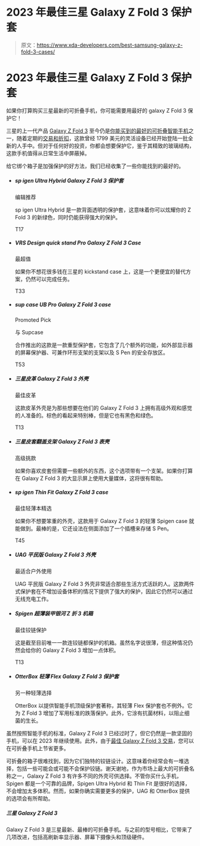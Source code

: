 # 2023 年最佳三星 Galaxy Z Fold 3 保护套

> 原文：<https://www.xda-developers.com/best-samsung-galaxy-z-fold-3-cases/>

# 2023 年最佳三星 Galaxy Z Fold 3 保护套

如果你打算购买三星最新的可折叠手机，你可能需要用最好的 galaxy Z Fold 3 保护它！

三星的上一代产品 [Galaxy Z Fold 3](https://www.xda-developers.com/samsung-galaxy-z-fold-3-review/) 至今仍是[你能买到的最好的可折叠智能手机](https://www.xda-developers.com/best-foldable-phones/#best-value-foldable-phone-samsung-galaxy-z-fold-3)之一，随着定期的[交易和折扣](https://www.xda-developers.com/best-galaxy-z-fold-3-deals/)，这款曾经 1799 美元的灵活设备已经开始登陆一批全新的人手中。但对于任何好的投资，你都会想要保护它，鉴于其精致的玻璃结构，这款手机值得从日常生活中屏蔽掉。

给它绑个箱子是加强保护的好方法，我们已经收集了一些你能找到的最好的。

*   ##### sp igen Ultra Hybrid Galaxy Z Fold 3 保护套

    编辑推荐

    sp igen Ultra Hybrid 是一款背面透明的保护套，这意味着你可以炫耀你的 Z Fold 3 的新绿色，同时仍能获得强大的保护。

    T17
*   ##### VRS Design quick stand Pro Galaxy Z Fold 3 Case

    最超值

    如果你不想花很多钱在三星的 kickstand case 上，这是一个更便宜的替代方案，仍然可以完成任务。

    T33
*   ##### sup case UB Pro Galaxy Z Fold 3 case

    Promoted Pick

    与 Supcase

    合作推出的这款是一款重型保护套，它包含了几个额外的功能，如外部显示器的屏幕保护器、可兼作环形支架的支架以及 S Pen 的安全存放区。

    T53
*   ##### 三星皮革 Galaxy Z Fold 3 外壳

    最佳皮革

    这款皮革外壳是为那些想要在他们的 Galaxy Z Fold 3 上拥有高级外观和感觉的人准备的。棕色的看起来特别棒，但是它也有黑色和绿色。

    T13
*   ##### 三星皮套翻盖支架 Galaxy Z Fold 3 表壳

    高级挑款

    如果你喜欢皮套但需要一些额外的东西，这个选项带有一个支架。如果你打算在 Galaxy Z Fold 3 的大显示屏上使用大量媒体，这将很有帮助。

*   ##### sp igen Thin Fit Galaxy Z Fold 3 case

    最佳轻薄本精选

    如果你不想要笨重的外壳，这款用于 Galaxy Z Fold 3 的轻薄 Spigen case 就能做到。最棒的是，它还设法在侧面添加了一个插槽来存储 S Pen。

    T45
*   ##### UAG 平民版 Galaxy Z Fold 3 外壳

    最适合户外使用

    UAG 平民版 Galaxy Z Fold 3 外壳非常适合那些生活方式活跃的人。这款两件式保护套在不增加设备体积的情况下提供了强大的保护，因此它仍然可以通过无线充电工作。

*   ##### Spigen 超薄装甲银河 Z 折 3 机箱

    最佳铰链保护

    这是截至目前唯一一款连铰链都保护的机箱。虽然名字说很薄，但这种情况仍然会给你的 Galaxy Z Fold 3 增加一点体积。

    T13
*   ##### OtterBox 轻薄 Flex Galaxy Z Fold 3 保护套

    另一种轻薄选择

    OtterBox 以提供智能手机顶级保护套著称，其轻薄 Flex 保护套也不例外。它为 Z Fold 3 增加了军用标准的跌落保护。此外，它涂有抗菌材料，以阻止细菌的生长。

虽然按照智能手机的标准，Galaxy Z Fold 3 已经过时了，但它仍然是一款坚固的手机，可以在 2023 年继续使用。此外，由于[最佳 Galaxy Z Fold 3 交易](https://www.xda-developers.com/best-galaxy-z-fold-3-deals/)，您可以在可折叠手机上节省更多。

可折叠的箱子很难找到，因为它们独特的铰链设计。这意味着你经常会有一堆选择，包括一些可能会或可能不会保护铰链。谢天谢地，作为市场上最大的可折叠名称之一，Galaxy Z Fold 3 有许多不同的外壳可供选择。不管你买什么手机，Spigen 都是一个可靠的品牌，Spigen Ultra Hybrid 和 Thin Fit 是很好的选择，不会增加太多体积。然而，如果你确实需要更多的保护，UAG 和 OtterBox 提供的选项会有所帮助。

##### 三星 Galaxy Z Fold 3

Galaxy Z Fold 3 是三星最新、最棒的可折叠手机。与之前的型号相比，它带来了几项改进，包括高刷新率显示器、屏幕下摄像头和顶级硬件。